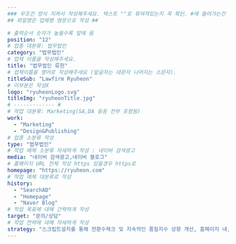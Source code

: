 ```yaml
---
### 무조건 양식 지켜서 작성해주세요. 텍스트 ""로 묶여져있는지 꼭 확인. #에 들어가는건 수정 X ###
## 파일명은 업체명 영문으로 작성 ##

# 출력순서 숫자가 높을수록 앞에 옴
position: "12"
# 업종 대분류: 법무법인
category: "법무법인"
# 업체 이름을 작성해주세요.
title: "법무법인 류헌"
# 업체이름을 영어로 작성해주세요 (앞글자는 대문자 나머지는 소문자).
titleSub: "Lawfirm Ryuheon"
# 이부분은 작성X
logo: "ryuheonLogo.svg"
titleImg: "ryuheonTitle.jpg"
# ------------- #
# 작업 대분류: Marketing(SA,DA 등등 전부 포함됨)
work:
  - "Marketing"
  - "Design&Publishing"
# 업종 소분류 작성
type: "법무법인"
# 작업 매체 소분류 자세하게 작성 : 네이버 검색광고
media: "네이버 검색광고,네이버 블로그"
# 홈페이지 URL 전체 작성 https 있을경우 https로
homepage: "https://ryuheon.com"
# 작업 매체 대분류로 작성 
history:
  - "SearchAD"
  - "Homepage"
  - "Naver Blog"
# 작업 목표에 대해 간략하게 작성
target: "문의/상담"
# 작업 전략에 대해 자세하게 작성
strategy: "스크립트설치를 통해 전환수체크 및 지속적인 품질지수 상향 개선, 홈페이지 내, 메거진 주3회 업로드,데일리 각 분야별 블로그 포스팅 발행 문의 및 상담 유도"
---
```

